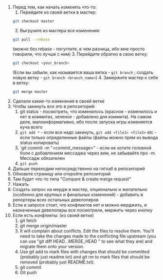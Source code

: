1. Перед тем, как начать изменять что-то:  
   1. Перейдите из своей ветки в мастер:
   ```sh
   git checkout master
   ```
   2. Выгрузите из мастера все изменения:
   ```sh
   git pull --rebase
   ```
   (можно без rebase - погуглите, в чем разница, ибо мне просто говорили, что лучше с ним)
   3. Перейдите обратно в свою ветку:
   ```sh
   git checkout <your_branch>
   ```
   (Если вы забыли, как называется ваша ветка - `git branch` ; создать новую ветку - `git branch <branch_name>`)
   4. Замержите мастер к себе в ветку:
   ```sh
   git merge master
   ```
2. Сделали какие-то изменения в своей ветке
3. Чтобы закинуть все это в репозиторий:
   1. git status - посмотреть, что изменилось (красное - изменилось и нет в коммитах, зеленое - добавлено для коммита). На самом деле, малоинформативно, ибо после запуска игры изменяется куча всего
   2. `git add *` - если все надо закинуть, `git add <file1> <file2>` etc - если только определенные файлы (файлы можно прям из вывода status копировать)
   3. `git commit -m "<commit_message>" - если не хотите головной боли с добавлением мессаджа через вим, не забывайте про -m. Мессадж обязателен
   4. `git push`
4. Дальше переходим непосредственно на гитхаб в репозиторий
5. Обновите страницу или откройте репозиторий
6. Там будет что-то типа "Compare & create merge request"
7. Нажать
8. Создать запрос на мердж в мастер, опционально и желательно (особенно для крупных и финальных изменений) - добавить в репортеры всех остальных девелоперов
9. Если в запросе стоит, что конфликтов нет и можно мерджить, и назначенные девелоперы все посмотрели, мержить через кнопку
10. Если есть конфликты: (из своей ветки)
  	1. git fetch
    2. git merge origin/master
    3. It will complain about conflicts. Edit the files to resolve them. You'll need to take the changes made to the conflicting file upstream (you can use "git diff HEAD...MERGE_HEAD " to see what they are) and migrate them onto your version.
    4. Use git add to mark files with changes that should be committed (probably just readme.txt) and git rm to mark files that should be removed (probably just README.txt).
    5. git commit
    6. Git push
